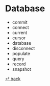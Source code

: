 Database
========

- commit
- connect
- current
- cursor
- database
- disconnect
- populate
- query
- record
- snapshot

[↵ back](../README.md)